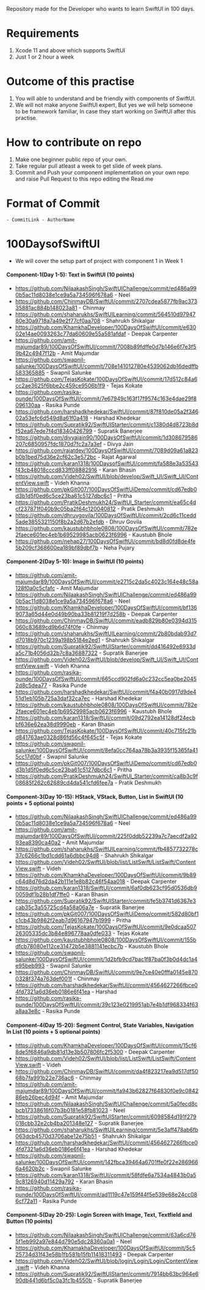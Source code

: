Repository made for the Developer who wants to learn SwiftUI in 100 days.

# Requirements
1. Xcode 11 and above which supports SwiftUI
2. Just 1 or 2 hour a week

# Outcome of this practise
1. You will able to understand and be friendly with components of SwiftUI.
2. We will not make anyone SwiftUI expert, But yes we will help someone to be framework familiar, In case they start working on SwiftUI after this practise.

# How to contribute on repo 
1. Make one beginner public repo of your own.
2. Take regular pull atleast a week to get slide of week plans.
3. Commit and Push your component implementation on your own repo and raise Pull Request to this repo editing the Read.me

# Format of Commit
 `- CommitLink - AuthorName`

# 100DaysofSwiftUI
* We will cover the setup part of project with component 1 in Week 1

#### Component-1(Day 1-5): Text in SwiftUI (10 points)

- https://github.com/NilaakashSingh/SwiftUIChallenge/commit/ed486a990b5ac11d8038e1ce9a5a734596f678a6 - Neel
- https://github.com/ChinmayDB/SwiftUI/commit/2707cdea5877fb9ac37335881ac884b148023a81 - Chinmay
- https://github.com/shaharukhs/SwiftUILearning/commit/564510d9794780e30a9718a7a49e2f77cf0aa708 - Shahrukh Shikalgar
- https://github.com/KhamkhaDeveloper/100DaysOfSwiftUI/commit/e63002e14ae0093263c77da60609e55a581afdaf - Deepak Carpenter
- https://github.com/amit-majumdar89/100DaysOfSwiftUI/commit/7008b89fdffe0d7b146e6f7e3f59b42c4947f12b - Amit Majumdar
- https://github.com/swapnil-salunke/100DaysOfSwiftUI/commit/708e141012780e4539062db16dedffb583365885 - Swapnil Salunke
- https://github.com/TejasKokate/100DaysOfSwiftUI/commit/17d512c84a6cc2ae3625f6bbe2c459ce9506b1f9 - Tejas Kokate
- https://github.com/rasika-punde/100DaysOfSwiftUI/commit/7e67949c163f17f9574c163e4dae29f8096130aa - Rasika Punde
- https://github.com/harshadkhedekar/SwiftUI/commit/87f810de05a2f34602a53efc6d549d8a61f0a418 - Harshad Khedekar
- https://github.com/Supratik92/SwiftUIStarter/commit/c1380d4d8723b8df52ea67ede7f4d18340426799 - Supratik Banerjee
- https://github.com/divyajain90/100DaysOfSwiftUI/commit/1d308679586207c6850957fdc1870d7fc2a7a3ef - Divya Jain
- https://github.com/rajatdev/100DaysOfSwiftUI/commit/7089d09a61a823b0b1bed75d36e2cf62c3e572bc - Rajat Agarwal
- https://github.com/karan1318/100DaysofSwiftUI/commit/fa588e3a53543f43cb48018cccd833ff08882916 - Karan Bhasin
- https://github.com/Videh02/SwiftUI/blob/develop/Swift_UI/Swift_UI/ContentView.swift - Videh Khanna
- https://github.com/pkGit007/100DaysOfSwiftUiDemo/commit/cd67edb0d3b1d5f0ed6c5ce23ba61c5127dbc6c1 - Pritha
- https://github.com/PratikDeshmukh24/SwiftUI_Starter/commit/ea65c4dcf237871f040b9c05ba2f64c120040812 - Pratik Deshmukh
- https://github.com/dhruvgovila/100DaysOfSwiftUI/commit/2cd6c11cedd5ade3855321150f8b2a2d67b2efdb - Dhruv Govila
- https://github.com/kaustubhbhole0808/100DaysOfSwiftUI/commit/782e2faece601ec4eb1b69529985acb0623f6996 - Kaustubh Bhole
- https://github.com/nehap27/100DaysOfSwiftUI/commit/bd8d0fd8de4fe5b209cf368600ea189bf89dbf7b - Neha Pujary

#### Component-2(Day 5-10): Image in SwiftUI (10 points)
- https://github.com/amit-majumdar89/100DaysOfSwiftUI/commit/e2715c2da5c4023c164e48c58a128f0a0c5cfafc - Amit Majumdar
- https://github.com/NilaakashSingh/SwiftUIChallenge/commit/ed486a990b5ac11d8038e1ce9a5a734596f678a6 - Neel
- https://github.com/KhamkhaDeveloper/100DaysOfSwiftUI/commit/bf1369073a65d44e0d49b90ba33b81219f7d258b - Deepak Carpenter
- https://github.com/ChinmayDB/SwiftUI/commit/eadb829b80e0394d315060c83689cd9b6d74f0fe - Chinmay
- https://github.com/shaharukhs/SwiftUILearning/commit/2b80bdab93d7d7018b970c1239a198b5184e2ed1 - Shahrukh Shikalgar
- https://github.com/Supratik92/SwiftUIStarter/commit/dd416492e6933da5c71b4056d32b7c8a36887322 - Supratik Banerjee
- https://github.com/Videh02/SwiftUI/blob/develop/Swift_UI/Swift_UI/ContentView.swift - Videh Khanna
- https://github.com/rasika-punde/100DaysOfSwiftUI/commit/665ccd902fd6a0c232cc5ea0be20452d8c5dea77 - Rasika Punde
- https://github.com/harshadkhedekar/SwiftUI/commit/f4a40b0917d9de451d1eb105b725a3daf32ca7ec - Harshad Khedekar
- https://github.com/kaustubhbhole0808/100DaysOfSwiftUI/commit/782e2faece601ec4eb1b69529985acb0623f6996 - Kaustubh Bhole
- https://github.com/karan1318/SwiftUI/commit/09d2792ea14128df24ecbbf636e62ea38d9990eb - Karan Bhasin
- https://github.com/TejasKokate/100DaysOfSwiftUI/commit/40c715fc21bd841763ae0328d86fd56c4f645c5f - Tejas Kokate
- https://github.com/swapnil-salunke/100DaysOfSwiftUI/commit/8efa0cc764aa78b3a3935f15365fa415cc17d0bf - Swapnil Salunke
- https://github.com/pkGit007/100DaysOfSwiftUiDemo/commit/cd67edb0d3b1d5f0ed6c5ce23ba61c5127dbc6c1 - Pritha
- https://github.com/PratikDeshmukh24/SwiftUI_Starter/commit/ca8b3c9f08685f262c62689cd4da541cfd6fee7a - Pratik Deshmukh

#### Component-3(Day 10-15): HStack, VStack, Button, List in SwiftUI (10 points + 5 optional points)
- https://github.com/NilaakashSingh/SwiftUIChallenge/commit/ed486a990b5ac11d8038e1ce9a5a734596f678a6 - Neel
- https://github.com/amit-majumdar89/100DaysOfSwiftUI/commit/225f0ddb52239a7c7aecdf2a9293ea8390ca40a2 - Amit Majumdar
- https://github.com/shaharukhs/SwiftUILearning/commit/fb4857732278c37c6266c1bd1cdd61a6dbbc94d8 - Shahrukh Shikalgar
- https://github.com/Videh02/SwiftUI/blob/list/ListSwift/ListSwift/ContentView.swift - Videh
- https://github.com/KhamkhaDeveloper/100DaysOfSwiftUI/commit/9b89c64d8d76d2da42b111e1e8b82c46f54aa018 - Deepak Carpenter
- https://github.com/karan1318/SwiftUI/commit/6af0db623cf95d0536db90059df1b28b1df7ffe0 - Karan Bhasin
- https://github.com/Supratik92/SwiftUIStarter/commit/fe5b3741d6367e3cab35c3a55725cd4a58a06a7e - Supratik Banerjee
- https://github.com/pkGit007/100DaysOfSwiftUiDemo/commit/582d80bf1c1cb43b9862f2eab7d96167947b1999 - Pritha
- https://github.com/TejasKokate/100DaysOfSwiftUI/commit/9e0dcaa50726305335dc3b84e896778aa0dfe033 - Tejas Kokate
- https://github.com/kaustubhbhole0808/100DaysOfSwiftUI/commit/155bdfcb78080e112ce31472b5e3881141ecbc7b - Kaustubh Bhole
- https://github.com/swapnil-salunke/100DaysOfSwiftUI/commit/1d2bfb9cd7bac1f87ba0f3b0d4dc1a4e95beb993 - Swapnil Salunke
- https://github.com/ChinmayDB/SwiftUI/commit/9e7ce40e0fffa0145e8700328f374a763def001f - Chinmay
- https://github.com/harshadkhedekar/SwiftUI/commit/4564627266fbce04fd7321a6d36eb0186e6f41ea - Harshad
- https://github.com/rasika-punde/100DaysOfSwiftUI/commit/39c123e0219951ab7e4b1df968334f63a8aa3e8c - Rasika Punde

#### Component-4(Day 15-20): Segment Control, State Variables, Navigation In List (10 points + 5 optional points)
- https://github.com/KhamkhaDeveloper/100DaysOfSwiftUI/commit/15cf68de5f6846a9db81d13e3b507806fc2f5300 - Deepak Carpenter
- https://github.com/Videh02/SwiftUI/blob/list/ListSwift/ListSwift/ContentView.swift - Videh
- https://github.com/ChinmayDB/SwiftUI/commit/da4f823217ea9d517df5068b7fa991b22e736ac6 - Chinmay
- https://github.com/amit-majumdar89/100DaysOfSwiftUI/commit/fa943b62827f64830f0e9c084286eb26bec4d94f - Amit Majumdar
- https://github.com/NilaakashSingh/SwiftUIChallenge/commit/5a0fecd8cbcb17338616f07b3b0181e58fb81023 - Neel
- https://github.com/Supratik92/SwiftUIStarter/commit/6098584d191f279018cbb32e2cb4ba201348e127 - Supratik Banerjee
- https://github.com/shaharukhs/SwiftUILearning/commit/5e3aff478ab6fb063dcb4570d3706abe12e75b51 - Shahrukh Shikalgar
- https://github.com/harshadkhedekar/SwiftUI/commit/4564627266fbce04fd7321a6d36eb0186e6f41ea - Harshad Khedekar
- https://github.com/swapnil-salunke/100DaysOfSwiftUI/commit/142fbca39464a6701ffe0f22e2869666a4620b2c - Swapnil Salunke
- https://github.com/karan1318/SwiftUI/commit/58fdfe6a7534a4843b0a59c8126940d11429a792 - Karan Bhasin
- https://github.com/rasika-punde/100DaysOfSwiftUI/commit/ad1119c47e159f44f5e539e68e24cc086cf72a11 - Rasika Punde

#### Component-5(Day 20-25): Login Screen with Image, Text, Textfield and Button  (10 points)
- https://github.com/NilaakashSingh/SwiftUIChallenge/commit/63a6cd765f1eb992a97e844d790e5dc28360a0a1 - Neel
- https://github.com/KhamakhaDeveloper/100DaysOfSwiftUI/commit/5c525734d31f43e58b1fb581b15fb11418311493 - Deepak Carpenter
- https://github.com/Videh02/SwiftUI/blob/login/Login/Login/ContentView.swift - Videh Khanna
- https://github.com/Supratik92/SwiftUIStarter/commit/7914bb63bc964e690db441d6bf5c0a3fc1b4550b - Supratik Banerjee
